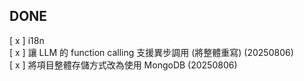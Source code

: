 ## DONE
[ x ] i18n <br>
[ x ] 讓 LLM 的 function calling 支援異步調用 (將整體重寫) (20250806) <br>
[ x ] 將項目整體存儲方式改為使用 MongoDB (20250806)